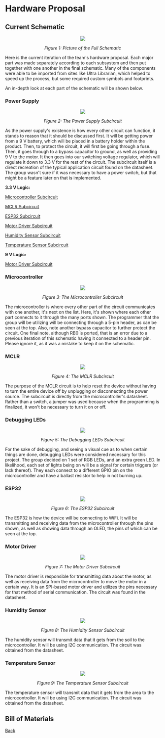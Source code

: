 # Hardware Proposal

## Current Schematic

<p align="center">
  <img src = "https://github.com/Team207-S2024/team207-s2024/assets/156377035/4b1e9b04-03c2-4d0f-9075-4b4df2f371de" />
</p>

<p align="center">
  <i>Figure 1: Picture of the Full Schematic</i>
</p>

Here is the current iteration of the team's hardware proposal. Each major part was made separately according to each subsystem and then put together with one another in the final schematic. Many of the components were able to be imported from sites like Ultra Librarian, which helped to speed up the process, but some required custom symbols and footprints. 

An in-depth look at each part of the schematic will be shown below. 

### Power Supply

<p align="center">
  <img src = "https://github.com/Team207-S2024/team207-s2024/assets/156377035/7fe77546-292f-4d11-b718-ac96efad69c5" />
</p>

<p align="center">
  <i>Figure 2: The Power Supply Subcircuit </i>
</p>

As the power supply's existence is how every other circuit can function, it stands to reason that it should be discussed first. It will be getting power from a 9 V battery, which will be placed in a battery holder within the product. Then, to protect the circuit, it will first be going through a fuse. Then, it goes through to a bypass capacitor to ground, as well as providing 9 V to the motor. It then goes into our switching voltage regulator, which will regulate it down to 3.3 V for the rest of the circuit. The subcircuit itself is a direct recreation of the typical application circuit found on the datasheet. The group wasn't sure if it was necessary to have a power switch, but that might be a feature later on that is implemented. 

**3.3 V Logic:**

[Microcontroller Subcircuit](#microcontroller)

[MCLR Subcircuit](#mclr)

[ESP32 Subcircuit](#esp32)

[Motor Driver Subcircuit](#motor-driver)

[Humidity Sensor Subcircuit](#humidity-sensor)

[Temperature Sensor Subcircuit](#temperature-sensor)

**9 V Logic:**

[Motor Driver Subcircuit](#motor-driver)

### Microcontroller

<p align="center">
  <img src = "https://github.com/Team207-S2024/team207-s2024/assets/156377035/cce8e642-8ee2-4171-bbb3-12bf48860b4b" />
</p>

<p align="center">
  <i>Figure 3: The Microcontroller Subcircuit </i>
</p>

The microcontroller is where every other part of the circuit communicates with one another, it's next on the list. Here, it's shown where each other part connects to it through the many ports shown. The programmer that the group will be utilizing will be connecting through a 5-pin header, as can be seen at the top. Also, note another bypass capacitor to further protect the circuit. One final note, although RB0 is ported, that is an error due to a previous iteration of this schematic having it connected to a header pin. Please ignore it, as it was a mistake to keep it on the schematic. 

### MCLR 

<p align="center">
  <img src = "https://github.com/Team207-S2024/team207-s2024/assets/156377035/f28e2d18-7b66-4881-8f2f-3b85fb215318" />
</p>

<p align="center">
  <i>Figure 4: The MCLR Subcircuit </i>
</p>

The purpose of the MCLR circuit is to help reset the device without having to turn the entire device off by unplugging or disconnecting the power source. The subcircuit is directly from the microcontroller's datasheet. Rather than a switch, a jumper was used because when the programming is finalized, it won't be necessary to turn it on or off. 

### Debugging LEDs

<p align="center">
  <img src = "https://github.com/Team207-S2024/team207-s2024/assets/156377035/6550d1e3-c768-4073-8adc-2d5983046399" />
</p>

<p align="center">
  <i>Figure 5: The Debugging LEDs Subcircuit </i>
</p>

For the sake of debugging, and seeing a visual cue as to when certain things are done, debugging LEDs were considered necessary for this project. The group decided on 1 set of RGB LEDs, and an extra green LED. In likelihood, each set of lights being on will be a signal for certain triggers (or lack thereof). They each connect to a different GPIO pin on the microcontroller and have a ballast resistor to help in not burning up. 

### ESP32

<p align="center">
  <img src = "https://github.com/Team207-S2024/team207-s2024/assets/156377035/b6357f6a-bd35-44db-934a-0e68c5276003" />
</p>

<p align="center">
  <i>Figure 6: The ESP32 Subcircuit </i>
</p>

The ESP32 is how the device will be connecting to WiFi. It will be transmitting and receiving data from the microcontroller through the pins shown, as well as showing data through an OLED, the pins of which can be seen at the top. 

### Motor Driver

<p align="center">
  <img src = "https://github.com/Team207-S2024/team207-s2024/assets/156377035/82bf034c-f651-4bc4-ad10-08ce1ab97737" />
</p>

<p align="center">
  <i>Figure 7: The Motor Driver Subcircuit </i>
</p>

The motor driver is responsible for transmitting data about the motor, as well as receiving data from the microcontroller to move the motor in a certain way. It is an SPI-based motor driver and utilizes the pins necessary for that method of serial communication. The circuit was found in the datasheet.

### Humidity Sensor

<p align="center">
  <img src = "https://github.com/Team207-S2024/team207-s2024/assets/156377035/17a1fc93-692a-43d0-8735-8819036da57a" />
</p>

<p align="center">
  <i>Figure 8: The Humidity Sensor Subcircuit </i>
</p>

The humidity sensor will transmit data that it gets from the soil to the microcontroller. It will be using I2C communication. The circuit was obtained from the datasheet.

### Temperature Sensor

<p align="center">
  <img src = "https://github.com/Team207-S2024/team207-s2024/assets/156377035/e692ecd0-006b-4786-8cab-35a96292e758" />
</p>

<p align="center">
  <i>Figure 9: The Temperature Sensor Subcircuit </i>
</p>

The temperature sensor will transmit data that it gets from the area to the microcontroller. It will be using I2C communication. The circuit was obtained from the datasheet. 

## Bill of Materials

[Back](/team207-s2024)

